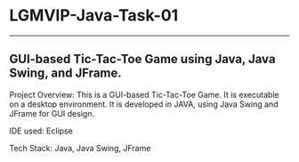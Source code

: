 # LGMVIP-Java-Task-01
----
GUI-based Tic-Tac-Toe Game using Java, Java Swing, and JFrame.
----
Project Overview: This is a GUI-based Tic-Tac-Toe Game. It is executable on a desktop environment. It is developed in JAVA, using Java Swing and JFrame for GUI design.

IDE used: Eclipse

Tech Stack: Java, Java Swing, JFrame
